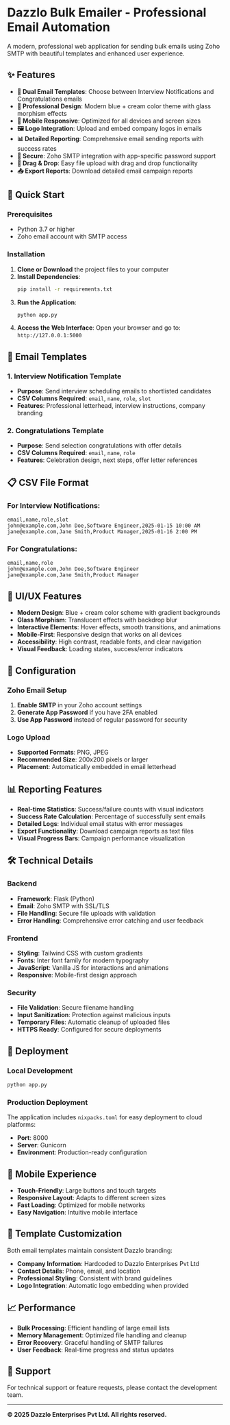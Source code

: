 # Dazzlo Bulk Emailer - Professional Email Automation

A modern, professional web application for sending bulk emails using Zoho SMTP with beautiful templates and enhanced user experience.

## ✨ Features

- **📧 Dual Email Templates**: Choose between Interview Notifications and Congratulations emails
- **🎨 Professional Design**: Modern blue + cream color theme with glass morphism effects
- **📱 Mobile Responsive**: Optimized for all devices and screen sizes
- **🖼️ Logo Integration**: Upload and embed company logos in emails
- **📊 Detailed Reporting**: Comprehensive email sending reports with success rates
- **🔐 Secure**: Zoho SMTP integration with app-specific password support
- **📁 Drag & Drop**: Easy file upload with drag and drop functionality
- **📥 Export Reports**: Download detailed email campaign reports

## 🚀 Quick Start

### Prerequisites
- Python 3.7 or higher
- Zoho email account with SMTP access

### Installation

1. **Clone or Download** the project files to your computer
2. **Install Dependencies**:
   ```bash
   pip install -r requirements.txt
   ```
3. **Run the Application**:
   ```bash
   python app.py
   ```
4. **Access the Web Interface**:
   Open your browser and go to: `http://127.0.0.1:5000`

## 📧 Email Templates

### 1. Interview Notification Template
- **Purpose**: Send interview scheduling emails to shortlisted candidates
- **CSV Columns Required**: `email`, `name`, `role`, `slot`
- **Features**: Professional letterhead, interview instructions, company branding

### 2. Congratulations Template
- **Purpose**: Send selection congratulations with offer details
- **CSV Columns Required**: `email`, `name`, `role`
- **Features**: Celebration design, next steps, offer letter references

## 📋 CSV File Format

### For Interview Notifications:
```csv
email,name,role,slot
john@example.com,John Doe,Software Engineer,2025-01-15 10:00 AM
jane@example.com,Jane Smith,Product Manager,2025-01-16 2:00 PM
```

### For Congratulations:
```csv
email,name,role
john@example.com,John Doe,Software Engineer
jane@example.com,Jane Smith,Product Manager
```

## 🎨 UI/UX Features

- **Modern Design**: Blue + cream color scheme with gradient backgrounds
- **Glass Morphism**: Translucent effects with backdrop blur
- **Interactive Elements**: Hover effects, smooth transitions, and animations
- **Mobile-First**: Responsive design that works on all devices
- **Accessibility**: High contrast, readable fonts, and clear navigation
- **Visual Feedback**: Loading states, success/error indicators

## 🔧 Configuration

### Zoho Email Setup
1. **Enable SMTP** in your Zoho account settings
2. **Generate App Password** if you have 2FA enabled
3. **Use App Password** instead of regular password for security

### Logo Upload
- **Supported Formats**: PNG, JPEG
- **Recommended Size**: 200x200 pixels or larger
- **Placement**: Automatically embedded in email letterhead

## 📊 Reporting Features

- **Real-time Statistics**: Success/failure counts with visual indicators
- **Success Rate Calculation**: Percentage of successfully sent emails
- **Detailed Logs**: Individual email status with error messages
- **Export Functionality**: Download campaign reports as text files
- **Visual Progress Bars**: Campaign performance visualization

## 🛠️ Technical Details

### Backend
- **Framework**: Flask (Python)
- **Email**: Zoho SMTP with SSL/TLS
- **File Handling**: Secure file uploads with validation
- **Error Handling**: Comprehensive error catching and user feedback

### Frontend
- **Styling**: Tailwind CSS with custom gradients
- **Fonts**: Inter font family for modern typography
- **JavaScript**: Vanilla JS for interactions and animations
- **Responsive**: Mobile-first design approach

### Security
- **File Validation**: Secure filename handling
- **Input Sanitization**: Protection against malicious inputs
- **Temporary Files**: Automatic cleanup of uploaded files
- **HTTPS Ready**: Configured for secure deployments

## 🚀 Deployment

### Local Development
```bash
python app.py
```

### Production Deployment
The application includes `nixpacks.toml` for easy deployment to cloud platforms:
- **Port**: 8000
- **Server**: Gunicorn
- **Environment**: Production-ready configuration

## 📱 Mobile Experience

- **Touch-Friendly**: Large buttons and touch targets
- **Responsive Layout**: Adapts to different screen sizes
- **Fast Loading**: Optimized for mobile networks
- **Easy Navigation**: Intuitive mobile interface

## 🔄 Template Customization

Both email templates maintain consistent Dazzlo branding:
- **Company Information**: Hardcoded to Dazzlo Enterprises Pvt Ltd
- **Contact Details**: Phone, email, and location
- **Professional Styling**: Consistent with brand guidelines
- **Logo Integration**: Automatic logo embedding when provided

## 📈 Performance

- **Bulk Processing**: Efficient handling of large email lists
- **Memory Management**: Optimized file handling and cleanup
- **Error Recovery**: Graceful handling of SMTP failures
- **User Feedback**: Real-time progress and status updates

## 🤝 Support

For technical support or feature requests, please contact the development team.

---

**© 2025 Dazzlo Enterprises Pvt Ltd. All rights reserved.**